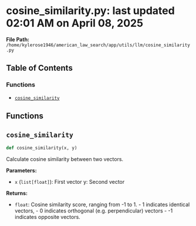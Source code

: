 # cosine_similarity.py: last updated 02:01 AM on April 08, 2025

**File Path:** `/home/kylerose1946/american_law_search/app/utils/llm/cosine_similarity.py`

## Table of Contents

### Functions

- [`cosine_similarity`](#cosine_similarity)

## Functions

## `cosine_similarity`

```python
def cosine_similarity(x, y)
```

Calculate cosine similarity between two vectors.

**Parameters:**

- `x` (`list[float]`): First vector
y: Second vector

**Returns:**

- `float`: Cosine similarity score, ranging from -1 to 1.
        - 1 indicates identical vectors, 
        - 0 indicates orthogonal (e.g. perpendicular) vectors
        - -1 indicates opposite vectors.
